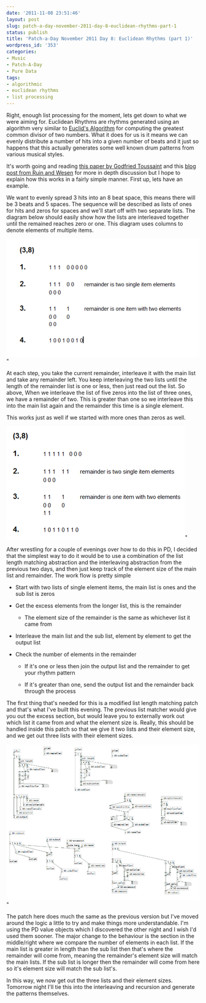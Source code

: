 ```yaml
---
date: '2011-11-08 23:51:46'
layout: post
slug: patch-a-day-november-2011-day-8-euclidean-rhythms-part-1
status: publish
title: 'Patch-a-Day November 2011 Day 8: Euclidean Rhythms (part 1)'
wordpress_id: '353'
categories:
- Music
- Patch-A-Day
- Pure Data
tags:
- algorithmic
- euclidean rhythms
- list processing
---
```


Right, enough list processing for the moment, lets get down to what we were aiming for. Euclidean Rhythms are rhythms generated using an algorithm very similar to [Euclid's Algorithm](http://en.wikipedia.org/wiki/Euclidean_algorithm) for computing the greatest common divisor of two numbers. What it does for us is it means we can evenly distribute a number of hits into a given number of beats and it just so happens that this actually generates some well known drum patterns from various musical styles.

It's worth going and reading [this paper by Godfried Toussaint](http://cgm.cs.mcgill.ca/~godfried/publications/banff.pdf) and this [blog post from Ruin and Wesen](http://ruinwesen.com/blog?id=216) for more in depth discussion but I hope to explain how this works in a fairly simple manner. First up, lets have an example.

We want to evenly spread 3 hits into an 8 beat space, this means there will be 3 beats and 5 spaces. The sequence will be described as lists of ones for hits and zeros for spaces and we'll start off with two separate lists. The diagram below should easily show how the lists are interleaved together until the remained reaches zero or one. This diagram uses columns to denote elements of multiple items.

![Euclidian Rhythm (3,8)](/a/2011-11-08-patch-a-day-november-2011-day-8-euclidean-rhythms-part-1/Euclidian-Rhythm-38.png)"

At each step, you take the current remainder, interleave it with the main list and take any remainder left. You keep interleaving the two lists until the length of the remainder list is one or less, then just read out the list. So above, When we interleave the list of five zeros into the list of three ones, we have a remainder of two. This is greater than one so we interleave this into the main list again and the remainder this time is a single element.

This works just as well if we started with more ones than zeros as well.

![Euclidian Rhythm (5,8)](/a/2011-11-08-patch-a-day-november-2011-day-8-euclidean-rhythms-part-1/Euclidian-Rhythm-58.png)"

After wrestling for a couple of evenings over how to do this in PD, I decided that the simplest way to do it would be to use a combination of the list length matching abstraction and the interleaving abstraction from the previous two days, and then just keep track of the element size of the main list and remainder. The work flow is pretty simple



	
  * Start with two lists of single element items, the main list is ones and the sub list is zeros

	
  * Get the excess elements from the longer list, this is the remainder


	
    * The element size of the remainder is the same as whichever list it came from


	
  * Interleave the main list and the sub list, element by element to get the output list

	
  * Check the number of elements in the remainder


	
    * If it's one or less then join the output list and the remainder to get your rhythm pattern

	
    * If it's greater than one, send the output list and the remainder back through the process



The first thing that's needed for this is a modified list length matching patch and that's what I've built this evening. The previous list matcher would give you out the excess section, but would leave you to externally work out which list it came from and what the element size is. Really, this should be handled inside this patch so that we give it two lists and their element size, and we get out three lists with their element sizes.

![Improved list length matching](/a/2011-11-08-patch-a-day-november-2011-day-8-euclidean-rhythms-part-1/improved-list-splitting.png)"

The patch here does much the same as the previous version but I've moved around the logic a little to try and make things more understandable. I'm using the PD value objects which I discovered the other night and I wish I'd used them sooner. The major change to the behaviour is the section in the middle/right where we compare the number of elements in each list. If the main list is greater in length than the sub list then that's where the remainder will come from, meaning the remainder's element size will match the main lists. If the sub list is longer then the remainder will come from here so it's element size will match the sub list's.

In this way, we now get out the three lists and their element sizes. Tomorrow night I'll tie this into the interleaving and recursion and generate the patterns themselves.

